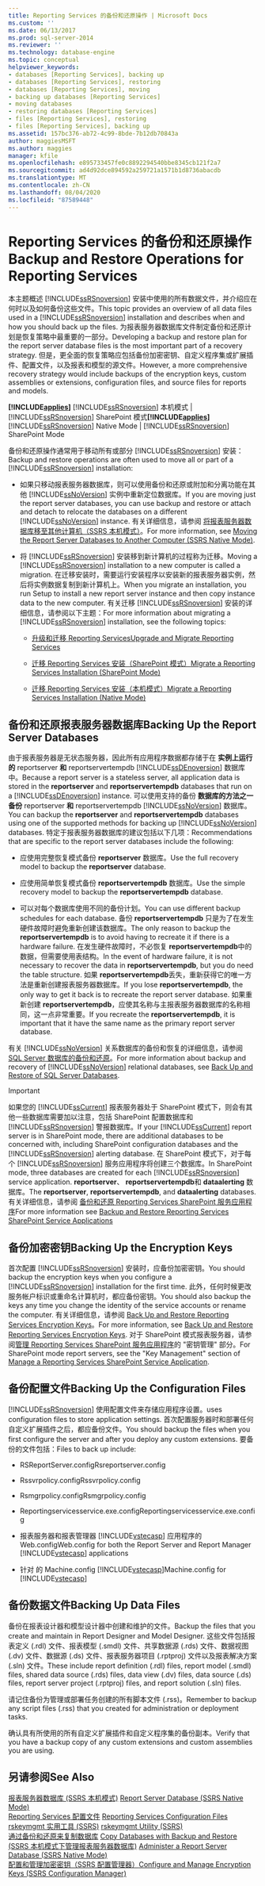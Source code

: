 ```yaml
---
title: Reporting Services 的备份和还原操作 | Microsoft Docs
ms.custom: ''
ms.date: 06/13/2017
ms.prod: sql-server-2014
ms.reviewer: ''
ms.technology: database-engine
ms.topic: conceptual
helpviewer_keywords:
- databases [Reporting Services], backing up
- databases [Reporting Services], restoring
- databases [Reporting Services], moving
- backing up databases [Reporting Services]
- moving databases
- restoring databases [Reporting Services]
- files [Reporting Services], restoring
- files [Reporting Services], backing up
ms.assetid: 157bc376-ab72-4c99-8bde-7b12db70843a
author: maggiesMSFT
ms.author: maggies
manager: kfile
ms.openlocfilehash: e895733457fe0c8892294540bbe8345cb121f2a7
ms.sourcegitcommit: ad4d92dce894592a259721a1571b1d8736abacdb
ms.translationtype: MT
ms.contentlocale: zh-CN
ms.lasthandoff: 08/04/2020
ms.locfileid: "87589448"
---
```

# <a name="backup-and-restore-operations-for-reporting-services"></a><span data-ttu-id="99275-102">Reporting Services 的备份和还原操作</span><span class="sxs-lookup"><span data-stu-id="99275-102">Backup and Restore Operations for Reporting Services</span></span>
  <span data-ttu-id="99275-103">本主题概述 [!INCLUDE[ssRSnoversion](../../includes/ssrsnoversion-md.md)] 安装中使用的所有数据文件，并介绍应在何时以及如何备份这些文件。</span><span class="sxs-lookup"><span data-stu-id="99275-103">This topic provides an overview of all data files used in a [!INCLUDE[ssRSnoversion](../../includes/ssrsnoversion-md.md)] installation and describes when and how you should back up the files.</span></span> <span data-ttu-id="99275-104">为报表服务器数据库文件制定备份和还原计划是恢复策略中最重要的一部分。</span><span class="sxs-lookup"><span data-stu-id="99275-104">Developing a backup and restore plan for the report server database files is the most important part of a recovery strategy.</span></span> <span data-ttu-id="99275-105">但是，更全面的恢复策略应包括备份加密密钥、自定义程序集或扩展插件、配置文件，以及报表和模型的源文件。</span><span class="sxs-lookup"><span data-stu-id="99275-105">However, a more comprehensive recovery strategy would include backups of the encryption keys, custom assemblies or extensions, configuration files, and source files for reports and models.</span></span>  
  
 <span data-ttu-id="99275-106">**[!INCLUDE[applies](../../includes/applies-md.md)]**  [!INCLUDE[ssRSnoversion](../../includes/ssrsnoversion-md.md)] 本机模式 | [!INCLUDE[ssRSnoversion](../../includes/ssrsnoversion-md.md)] SharePoint 模式</span><span class="sxs-lookup"><span data-stu-id="99275-106">**[!INCLUDE[applies](../../includes/applies-md.md)]**  [!INCLUDE[ssRSnoversion](../../includes/ssrsnoversion-md.md)] Native Mode | [!INCLUDE[ssRSnoversion](../../includes/ssrsnoversion-md.md)] SharePoint Mode</span></span>  
  
 <span data-ttu-id="99275-107">备份和还原操作通常用于移动所有或部分 [!INCLUDE[ssRSnoversion](../../includes/ssrsnoversion-md.md)] 安装：</span><span class="sxs-lookup"><span data-stu-id="99275-107">Backup and restore operations are often used to move all or part of a [!INCLUDE[ssRSnoversion](../../includes/ssrsnoversion-md.md)] installation:</span></span>  
  
-   <span data-ttu-id="99275-108">如果只移动报表服务器数据库，则可以使用备份和还原或附加和分离功能在其他 [!INCLUDE[ssNoVersion](../../includes/ssnoversion-md.md)] 实例中重新定位数据库。</span><span class="sxs-lookup"><span data-stu-id="99275-108">If you are moving just the report server databases, you can use backup and restore or attach and detach to relocate the databases on a different [!INCLUDE[ssNoVersion](../../includes/ssnoversion-md.md)] instance.</span></span> <span data-ttu-id="99275-109">有关详细信息，请参阅 [将报表服务器数据库移至其他计算机（SSRS 本机模式）](../report-server/moving-the-report-server-databases-to-another-computer-ssrs-native-mode.md)。</span><span class="sxs-lookup"><span data-stu-id="99275-109">For more information, see [Moving the Report Server Databases to Another Computer &#40;SSRS Native Mode&#41;](../report-server/moving-the-report-server-databases-to-another-computer-ssrs-native-mode.md).</span></span>  
  
-   <span data-ttu-id="99275-110">将 [!INCLUDE[ssRSnoversion](../../includes/ssrsnoversion-md.md)] 安装移到新计算机的过程称为迁移。</span><span class="sxs-lookup"><span data-stu-id="99275-110">Moving a [!INCLUDE[ssRSnoversion](../../includes/ssrsnoversion-md.md)] installation to a new computer is called a migration.</span></span> <span data-ttu-id="99275-111">在迁移安装时，需要运行安装程序以安装新的报表服务器实例，然后将实例数据复制到新计算机上。</span><span class="sxs-lookup"><span data-stu-id="99275-111">When you migrate an installation, you run Setup to install a new report server instance and then copy instance data to the new computer.</span></span> <span data-ttu-id="99275-112">有关迁移 [!INCLUDE[ssRSnoversion](../../includes/ssrsnoversion-md.md)] 安装的详细信息，请参阅以下主题：</span><span class="sxs-lookup"><span data-stu-id="99275-112">For more information about migrating a [!INCLUDE[ssRSnoversion](../../includes/ssrsnoversion-md.md)] installation, see the following topics:</span></span>  
  
    -   [<span data-ttu-id="99275-113">升级和迁移 Reporting Services</span><span class="sxs-lookup"><span data-stu-id="99275-113">Upgrade and Migrate Reporting Services</span></span>](upgrade-and-migrate-reporting-services.md)  
  
    -   [<span data-ttu-id="99275-114">迁移 Reporting Services 安装（SharePoint 模式）</span><span class="sxs-lookup"><span data-stu-id="99275-114">Migrate a Reporting Services Installation &#40;SharePoint Mode&#41;</span></span>](migrate-a-reporting-services-installation-sharepoint-mode.md)  
  
    -   [<span data-ttu-id="99275-115">迁移 Reporting Services 安装（本机模式）</span><span class="sxs-lookup"><span data-stu-id="99275-115">Migrate a Reporting Services Installation &#40;Native Mode&#41;</span></span>](migrate-a-reporting-services-installation-native-mode.md)  
  
## <a name="backing-up-the-report-server-databases"></a><span data-ttu-id="99275-116">备份和还原报表服务器数据库</span><span class="sxs-lookup"><span data-stu-id="99275-116">Backing Up the Report Server Databases</span></span>  
 <span data-ttu-id="99275-117">由于报表服务器是无状态服务器，因此所有应用程序数据都存储于在 **实例上运行的** reportserver **和** reportservertempdb [!INCLUDE[ssDEnoversion](../../includes/ssdenoversion-md.md)] 数据库中。</span><span class="sxs-lookup"><span data-stu-id="99275-117">Because a report server is a stateless server, all application data is stored in the **reportserver** and **reportservertempdb** databases that run on a [!INCLUDE[ssDEnoversion](../../includes/ssdenoversion-md.md)] instance.</span></span> <span data-ttu-id="99275-118">可以使用支持的备份 **数据库的方法之一备份** reportserver **和** reportservertempdb [!INCLUDE[ssNoVersion](../../includes/ssnoversion-md.md)] 数据库。</span><span class="sxs-lookup"><span data-stu-id="99275-118">You can backup the **reportserver** and **reportservertempdb** databases using one of the supported methods for backing up [!INCLUDE[ssNoVersion](../../includes/ssnoversion-md.md)] databases.</span></span> <span data-ttu-id="99275-119">特定于报表服务器数据库的建议包括以下几项：</span><span class="sxs-lookup"><span data-stu-id="99275-119">Recommendations that are specific to the report server databases include the following:</span></span>  
  
-   <span data-ttu-id="99275-120">应使用完整恢复模式备份 **reportserver** 数据库。</span><span class="sxs-lookup"><span data-stu-id="99275-120">Use the full recovery model to backup the **reportserver** database.</span></span>  
  
-   <span data-ttu-id="99275-121">应使用简单恢复模式备份 **reportservertempdb** 数据库。</span><span class="sxs-lookup"><span data-stu-id="99275-121">Use the simple recovery model to backup the **reportservertempdb** database.</span></span>  
  
-   <span data-ttu-id="99275-122">可以对每个数据库使用不同的备份计划。</span><span class="sxs-lookup"><span data-stu-id="99275-122">You can use different backup schedules for each database.</span></span> <span data-ttu-id="99275-123">备份 **reportservertempdb** 只是为了在发生硬件故障时避免重新创建该数据库。</span><span class="sxs-lookup"><span data-stu-id="99275-123">The only reason to backup the **reportservertempdb** is to avoid having to recreate it if there is a hardware failure.</span></span> <span data-ttu-id="99275-124">在发生硬件故障时，不必恢复 **reportservertempdb**中的数据，但需要使用表结构。</span><span class="sxs-lookup"><span data-stu-id="99275-124">In the event of hardware failure, it is not necessary to recover the data in **reportservertempdb**, but you do need the table structure.</span></span> <span data-ttu-id="99275-125">如果 **reportservertempdb**丢失，重新获得它的唯一方法是重新创建报表服务器数据库。</span><span class="sxs-lookup"><span data-stu-id="99275-125">If you lose **reportservertempdb**, the only way to get it back is to recreate the report server database.</span></span> <span data-ttu-id="99275-126">如果重新创建 **reportservertempdb**，应使其名称与主报表服务器数据库的名称相同，这一点非常重要。</span><span class="sxs-lookup"><span data-stu-id="99275-126">If you recreate the **reportservertempdb**, it is important that it have the same name as the primary report server database.</span></span>  
  
 <span data-ttu-id="99275-127">有关 [!INCLUDE[ssNoVersion](../../includes/ssnoversion-md.md)] 关系数据库的备份和恢复的详细信息，请参阅 [SQL Server 数据库的备份和还原](../../relational-databases/backup-restore/back-up-and-restore-of-sql-server-databases.md)。</span><span class="sxs-lookup"><span data-stu-id="99275-127">For more information about backup and recovery of [!INCLUDE[ssNoVersion](../../includes/ssnoversion-md.md)] relational databases, see [Back Up and Restore of SQL Server Databases](../../relational-databases/backup-restore/back-up-and-restore-of-sql-server-databases.md).</span></span>  
  
> [!IMPORTANT]  
>  <span data-ttu-id="99275-128">如果您的 [!INCLUDE[ssCurrent](../../includes/sscurrent-md.md)] 报表服务器处于 SharePoint 模式下，则会有其他一些数据库需要加以注意，包括 SharePoint 配置数据库和 [!INCLUDE[ssRSnoversion](../../includes/ssrsnoversion-md.md)] 警报数据库。</span><span class="sxs-lookup"><span data-stu-id="99275-128">If your [!INCLUDE[ssCurrent](../../includes/sscurrent-md.md)] report server is in SharePoint mode, there are additional databases to be concerned with, including SharePoint configuration databases and the [!INCLUDE[ssRSnoversion](../../includes/ssrsnoversion-md.md)] alerting database.</span></span> <span data-ttu-id="99275-129">在 SharePoint 模式下，对于每个 [!INCLUDE[ssRSnoversion](../../includes/ssrsnoversion-md.md)] 服务应用程序将创建三个数据库。</span><span class="sxs-lookup"><span data-stu-id="99275-129">In SharePoint mode, three databases are created for each [!INCLUDE[ssRSnoversion](../../includes/ssrsnoversion-md.md)] service application.</span></span> <span data-ttu-id="99275-130">**reportserver**、 **reportservertempdb**和 **dataalerting** 数据库。</span><span class="sxs-lookup"><span data-stu-id="99275-130">The **reportserver**, **reportservertempdb**, and **dataalerting** databases.</span></span> <span data-ttu-id="99275-131">有关详细信息，请参阅 [备份和还原 Reporting Services SharePoint 服务应用程序](../backup-and-restore-reporting-services-sharepoint-service-applications.md)</span><span class="sxs-lookup"><span data-stu-id="99275-131">For more information see [Backup and Restore Reporting Services SharePoint Service Applications](../backup-and-restore-reporting-services-sharepoint-service-applications.md)</span></span>  
  
## <a name="backing-up-the-encryption-keys"></a><span data-ttu-id="99275-132">备份加密密钥</span><span class="sxs-lookup"><span data-stu-id="99275-132">Backing Up the Encryption Keys</span></span>  
 <span data-ttu-id="99275-133">首次配置 [!INCLUDE[ssRSnoversion](../../includes/ssrsnoversion-md.md)] 安装时，应备份加密密钥。</span><span class="sxs-lookup"><span data-stu-id="99275-133">You should backup the encryption keys when you configure a [!INCLUDE[ssRSnoversion](../../includes/ssrsnoversion-md.md)] installation for the first time.</span></span> <span data-ttu-id="99275-134">此外，任何时候更改服务帐户标识或重命名计算机时，都应备份密钥。</span><span class="sxs-lookup"><span data-stu-id="99275-134">You should also backup the keys any time you change the identity of the service accounts or rename the computer.</span></span> <span data-ttu-id="99275-135">有关详细信息，请参阅 [Back Up and Restore Reporting Services Encryption Keys](ssrs-encryption-keys-back-up-and-restore-encryption-keys.md)。</span><span class="sxs-lookup"><span data-stu-id="99275-135">For more information, see [Back Up and Restore Reporting Services Encryption Keys](ssrs-encryption-keys-back-up-and-restore-encryption-keys.md).</span></span> <span data-ttu-id="99275-136">对于 SharePoint 模式报表服务器，请参阅[管理 Reporting Services SharePoint 服务应用程序](../manage-a-reporting-services-sharepoint-service-application.md)的 "密钥管理" 部分。</span><span class="sxs-lookup"><span data-stu-id="99275-136">For SharePoint mode report servers, see the "Key Management" section of [Manage a Reporting Services SharePoint Service Application](../manage-a-reporting-services-sharepoint-service-application.md).</span></span>  
  
## <a name="backing-up-the-configuration-files"></a><span data-ttu-id="99275-137">备份配置文件</span><span class="sxs-lookup"><span data-stu-id="99275-137">Backing Up the Configuration Files</span></span>  
 [!INCLUDE[ssRSnoversion](../../includes/ssrsnoversion-md.md)] <span data-ttu-id="99275-138">使用配置文件来存储应用程序设置。</span><span class="sxs-lookup"><span data-stu-id="99275-138">uses configuration files to store application settings.</span></span> <span data-ttu-id="99275-139">首次配置服务器时和部署任何自定义扩展插件之后，都应备份文件。</span><span class="sxs-lookup"><span data-stu-id="99275-139">You should backup the files when you first configure the server and after you deploy any custom extensions.</span></span> <span data-ttu-id="99275-140">要备份的文件包括：</span><span class="sxs-lookup"><span data-stu-id="99275-140">Files to back up include:</span></span>  
  
-   <span data-ttu-id="99275-141">RSReportServer.config</span><span class="sxs-lookup"><span data-stu-id="99275-141">Rsreportserver.config</span></span>  
  
-   <span data-ttu-id="99275-142">Rssvrpolicy.config</span><span class="sxs-lookup"><span data-stu-id="99275-142">Rssvrpolicy.config</span></span>  
  
-   <span data-ttu-id="99275-143">Rsmgrpolicy.config</span><span class="sxs-lookup"><span data-stu-id="99275-143">Rsmgrpolicy.config</span></span>  
  
-   <span data-ttu-id="99275-144">Reportingservicesservice.exe.config</span><span class="sxs-lookup"><span data-stu-id="99275-144">Reportingservicesservice.exe.config</span></span>  
  
-   <span data-ttu-id="99275-145">报表服务器和报表管理器 [!INCLUDE[vstecasp](../../includes/vstecasp-md.md)] 应用程序的 Web.config</span><span class="sxs-lookup"><span data-stu-id="99275-145">Web.config for both the Report Server and Report Manager [!INCLUDE[vstecasp](../../includes/vstecasp-md.md)] applications</span></span>  
  
-   <span data-ttu-id="99275-146">针对 的 Machine.config [!INCLUDE[vstecasp](../../includes/vstecasp-md.md)]</span><span class="sxs-lookup"><span data-stu-id="99275-146">Machine.config for [!INCLUDE[vstecasp](../../includes/vstecasp-md.md)]</span></span>  
  
## <a name="backing-up-data-files"></a><span data-ttu-id="99275-147">备份数据文件</span><span class="sxs-lookup"><span data-stu-id="99275-147">Backing Up Data Files</span></span>  
 <span data-ttu-id="99275-148">备份在报表设计器和模型设计器中创建和维护的文件。</span><span class="sxs-lookup"><span data-stu-id="99275-148">Backup the files that you create and maintain in Report Designer and Model Designer.</span></span> <span data-ttu-id="99275-149">这些文件包括报表定义 (.rdl) 文件、报表模型 (.smdl) 文件、共享数据源 (.rds) 文件、数据视图 (.dv) 文件、数据源 (.ds) 文件、报表服务器项目 (.rptproj) 文件以及报表解决方案 (.sln) 文件。</span><span class="sxs-lookup"><span data-stu-id="99275-149">These include report definition (.rdl) files, report model (.smdl) files, shared data source (.rds) files, data view (.dv) files, data source (.ds) files, report server project (.rptproj) files, and report solution (.sln) files.</span></span>  
  
 <span data-ttu-id="99275-150">请记住备份为管理或部署任务创建的所有脚本文件 (.rss)。</span><span class="sxs-lookup"><span data-stu-id="99275-150">Remember to backup any script files (.rss) that you created for administration or deployment tasks.</span></span>  
  
 <span data-ttu-id="99275-151">确认具有所使用的所有自定义扩展插件和自定义程序集的备份副本。</span><span class="sxs-lookup"><span data-stu-id="99275-151">Verify that you have a backup copy of any custom extensions and custom assemblies you are using.</span></span>  
  
## <a name="see-also"></a><span data-ttu-id="99275-152">另请参阅</span><span class="sxs-lookup"><span data-stu-id="99275-152">See Also</span></span>  
 <span data-ttu-id="99275-153">[报表服务器数据库 &#40;SSRS 本机模式&#41;](../report-server/report-server-database-ssrs-native-mode.md) </span><span class="sxs-lookup"><span data-stu-id="99275-153">[Report Server Database &#40;SSRS Native Mode&#41;](../report-server/report-server-database-ssrs-native-mode.md) </span></span>  
 <span data-ttu-id="99275-154">[Reporting Services 配置文件](../report-server/reporting-services-configuration-files.md) </span><span class="sxs-lookup"><span data-stu-id="99275-154">[Reporting Services Configuration Files](../report-server/reporting-services-configuration-files.md) </span></span>  
 <span data-ttu-id="99275-155">[rskeymgmt 实用工具 &#40;SSRS&#41;](../tools/rskeymgmt-utility-ssrs.md) </span><span class="sxs-lookup"><span data-stu-id="99275-155">[rskeymgmt Utility &#40;SSRS&#41;](../tools/rskeymgmt-utility-ssrs.md) </span></span>  
 <span data-ttu-id="99275-156">[通过备份和还原来复制数据库](../../relational-databases/databases/copy-databases-with-backup-and-restore.md) </span><span class="sxs-lookup"><span data-stu-id="99275-156">[Copy Databases with Backup and Restore](../../relational-databases/databases/copy-databases-with-backup-and-restore.md) </span></span>  
 <span data-ttu-id="99275-157">[&#40;SSRS 本机模式下管理报表服务器数据库&#41;](../report-server/administer-a-report-server-database-ssrs-native-mode.md) </span><span class="sxs-lookup"><span data-stu-id="99275-157">[Administer a Report Server Database &#40;SSRS Native Mode&#41;](../report-server/administer-a-report-server-database-ssrs-native-mode.md) </span></span>  
 [<span data-ttu-id="99275-158">配置和管理加密密钥（SSRS 配置管理器）</span><span class="sxs-lookup"><span data-stu-id="99275-158">Configure and Manage Encryption Keys &#40;SSRS Configuration Manager&#41;</span></span>](ssrs-encryption-keys-manage-encryption-keys.md)  
  
  
